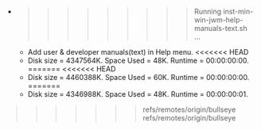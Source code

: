 * >>>>>>>>> Running inst-min-win-jwm-help-manuals-text.sh ...
  * Add user & developer manuals(text) in Help menu.
<<<<<<< HEAD
  * Disk size = 4347564K. Space Used = 48K. Runtime = 00:00:00:00.
=======
<<<<<<< HEAD
  * Disk size = 4460388K. Space Used = 60K. Runtime = 00:00:00:00.
=======
  * Disk size = 4346988K. Space Used = 48K. Runtime = 00:00:00:01.
>>>>>>> refs/remotes/origin/bullseye
>>>>>>> refs/remotes/origin/bullseye
